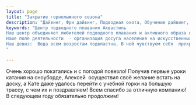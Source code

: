 ```yaml
---
layout: page
title: "Закрытие горнолыжного сезона"
description: "Дайвинг, Фри дайвинг, Подводная охота, Обучение дайвинг, Сертификат дайвинг"
keywords: "Центр подводного плавания Аквастиль
Наш центр объединяет любителей подводного плавания и активного образа жизни.
Наше поле деятельности  - организация досуга населения на искусственных и естественных водоёмах.
Наш девиз:  Вода всем возростам подвластна, В ней чувствуем себя  прекрасно!
"

---
```


Очень хорошо покатались и с погодой повезло! Получив первые уроки катания на сноуборде, Алексей  осуществил своё желание встать на доску, а Кате даже удалось перейти с учебной горки на большую трассу, с чем их и поздравляем! Всем спасибо за отличную компанию!  В следующем году обязательно продолжим!